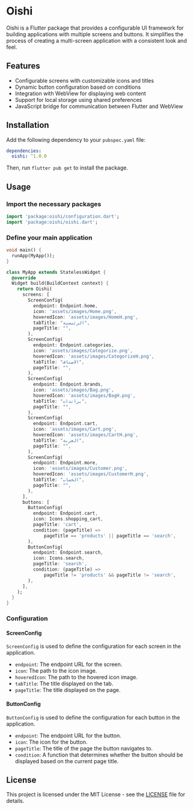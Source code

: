 <!--
This README describes the package. If you publish this package to pub.dev,
this README's contents appear on the landing page for your package.

For information about how to write a good package README, see the guide for
[writing package pages](https://dart.dev/tools/pub/writing-package-pages).

For general information about developing packages, see the Dart guide for
[creating packages](https://dart.dev/guides/libraries/create-packages)
and the Flutter guide for
[developing packages and plugins](https://flutter.dev/to/develop-packages).
-->

# Oishi

Oishi is a Flutter package that provides a configurable UI framework for building applications with multiple screens and buttons. It simplifies the process of creating a multi-screen application with a consistent look and feel.

## Features

- Configurable screens with customizable icons and titles
- Dynamic button configuration based on conditions
- Integration with WebView for displaying web content
- Support for local storage using shared preferences
- JavaScript bridge for communication between Flutter and WebView

## Installation

Add the following dependency to your `pubspec.yaml` file:

```yaml
dependencies:
  oishi: ^1.0.0
```

Then, run `flutter pub get` to install the package.

## Usage

### Import the necessary packages

```dart
import 'package:oishi/configuration.dart';
import 'package:oishi/oishi.dart';
```

### Define your main application

```dart
void main() {
  runApp(MyApp());
}

class MyApp extends StatelessWidget {
  @override
  Widget build(BuildContext context) {
    return Oishi(
      screens: [
        ScreenConfig(
          endpoint: Endpoint.home,
          icon: 'assets/images/Home.png',
          hoveredIcon: 'assets/images/HomeH.png',
          tabTitle: "الرئيسية",
          pageTitle: "",
        ),
        ScreenConfig(
          endpoint: Endpoint.categories,
          icon: 'assets/images/Categorize.png',
          hoveredIcon: 'assets/images/CategorizeH.png',
          tabTitle: "الاصناف",
          pageTitle: "",
        ),
        ScreenConfig(
          endpoint: Endpoint.brands,
          icon: 'assets/images/Bag.png',
          hoveredIcon: 'assets/images/BagH.png',
          tabTitle: "براندات",
          pageTitle: "",
        ),
        ScreenConfig(
          endpoint: Endpoint.cart,
          icon: 'assets/images/Cart.png',
          hoveredIcon: 'assets/images/CartH.png',
          tabTitle: "العربة",
          pageTitle: "",
        ),
        ScreenConfig(
          endpoint: Endpoint.more,
          icon: 'assets/images/Customer.png',
          hoveredIcon: 'assets/images/CustomerH.png',
          tabTitle: "الحساب",
          pageTitle: "",
        ),
      ],
      buttons: [
        ButtonConfig(
          endpoint: Endpoint.cart,
          icon: Icons.shopping_cart,
          pageTitle: 'cart',
          condition: (pageTitle) =>
              pageTitle == 'products' || pageTitle == 'search',
        ),
        ButtonConfig(
          endpoint: Endpoint.search,
          icon: Icons.search,
          pageTitle: 'search',
          condition: (pageTitle) =>
              pageTitle != 'products' && pageTitle != 'search',
        ),
      ],
    );
  }
}
```

### Configuration

#### ScreenConfig

`ScreenConfig` is used to define the configuration for each screen in the application.

- `endpoint`: The endpoint URL for the screen.
- `icon`: The path to the icon image.
- `hoveredIcon`: The path to the hovered icon image.
- `tabTitle`: The title displayed on the tab.
- `pageTitle`: The title displayed on the page.

#### ButtonConfig

`ButtonConfig` is used to define the configuration for each button in the application.

- `endpoint`: The endpoint URL for the button.
- `icon`: The icon for the button.
- `pageTitle`: The title of the page the button navigates to.
- `condition`: A function that determines whether the button should be displayed based on the current page title.

## License

This project is licensed under the MIT License - see the [LICENSE](LICENSE) file for details.
